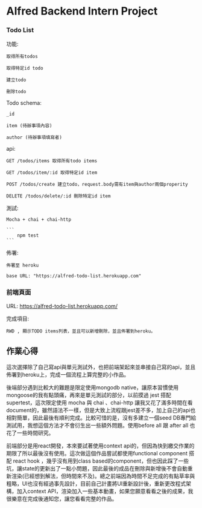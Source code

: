 # Alfred Backend Intern Project

### Todo List
 功能:  

    取得所有todos  

    取得特定id todo  

    建立todo  

    刪除todo    

 Todo schema:  

    _id  

    item (待辦事項內容)  

    author (待辦事項填寫者)  


api:  

    GET /todos/items 取得所有todo items  

    GET /todos/item/:id 取得特定id item  

    POST /todos/create 建立todo，request.body需有item與author兩個properity  

    DELETE /todos/delete/:id 刪除特定id item  


測試:  

    Mocha + chai + chai-http  

    ```
        npm test
    ```

佈署:  

    佈署至 heroku   

    base URL: "https://alfred-todo-list.herokuapp.com"

### 前端頁面

URL: https://alfred-todo-list.herokuapp.com/  


完成項目:  

    RWD , 顯示TODO items列表，並且可以新增刪除，並且佈署到heroku。  


## 作業心得  

這次選擇除了自己寫api與單元測試外，也把前端架起來並串接自己寫的api，並且佈署到heroku上，完成一個流程上算完整的小作品。  

後端部分遇到比較大的難題是限定使用mongodb native，讓原本習慣使用mongoose的我有點頭痛，再來是單元測試的部分，以前摸過 jest 搭配 supertest，這次限定使用 mocha 與 chai 、chai-http 讓我又花了滿多時間在看document的，雖然語法不一樣，但是大致上流程跟jest差不多，加上自己的api也相對簡單，因此最後有順利完成。比較可惜的是，沒有多建立一個seed DB專門給測試用，我想這個方法才不會衍生出一些額外問題。使用before all 跟 after all 也花了一些時間研究。  

前端部分是用react開發，本來要試著使用context api的，但因為快到繳交作業的期限了所以最後沒有使用。這次做這個作品嘗試都使用functional component 搭配 react hook ，幾乎沒有用到class based的component，但也因此踩了一些坑，讓state的更新出了一點小問題，因此最後的成品在刪除與新增後不會自動重新渲染(已經想到解法，但時間來不及)。總之前端因為時間不足完成的有點草率與粗略，UI也沒有經過事先設計，目前自己計畫將UI重新設計後，重新更改程式架構，加入context API，渲染加入一些基本動畫，如果您願意看看之後的成果，我很樂意在完成後通知您，讓您看看完整的作品。


    
